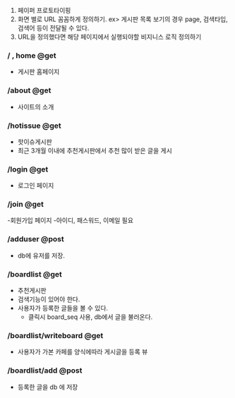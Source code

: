 1. 페이퍼 프로토타이핑
2. 화면 별로 URL 꼼꼼하게 정의하기. 
   ex> 게시판 목록 보기의 경우 page, 검색타입, 검색어 등이 전달될 수 있다.
3. URL을 정의했다면 해당 페이지에서 실행되야할 비지니스 로직 정의하기


### / , home   @get 
   - 게시판 홈페이지

###  /about   @get  
   - 사이트의 소개
### /hotissue   @get  
  - 핫이슈게시판    
  - 최근 3개월 이내에 추천게시판에서 추천 많이 받은 글을 게시   

### /login @get
 - 로그인  페이지
  
###  /join @get
   -회원가입 페이지
   -아이디, 패스워드, 이메일 필요
   
    
### /adduser  @post
- db에 유저를 저장.

###  /boardlist   @get 
  -  추천게시판
  - 검색기능이 있어야 한다. 
  - 사용자가 등록한 글들을 볼 수 있다.  
    - 클릭시 board_seq 사용, db에서 글을 불러온다.
     
### /boardlist/writeboard  @get
 -  사용자가 가본 카페를 양식에따라 게시글을 등록 뷰
 
### /boardlist/add @post
 - 등록한 글을 db 에 저장
 
